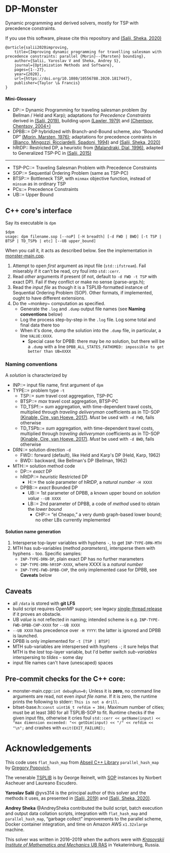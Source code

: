 # DP-Monster
Dynamic programming and derived solvers, mostly for TSP with precedence constraints. 

If you use this software, please cite this repository and [(Salii, Sheka, 2020)](https://doi.org/10.1080/10556788.2020.1817447)
```
@article{salii2020improving,
	title={Improving dynamic programming for travelling salesman with precedence constraints: parallel {Morin}--{Marsten} bounding},
	author={Salii, Yaroslav V and Sheka, Andrey S},
	journal={Optimization Methods and Software},
	pages={1--27},
	year={2020},
	url={https://doi.org/10.1080/10556788.2020.1817447},
	publisher={Taylor \& Francis}
}
```

#### Mini-Glossary
* DP::= Dynamic Programming for traveling salesman problem (by Bellman / Held and Karp); adaptations for _Precedence Constraints_ derived in [(Salii, 2019)](https://doi.org/10.1016/j.ejor.2018.06.003), building upon [(Lawler, 1979)](https://www.persistent-identifier.nl/urn:nbn:nl:ui:18-9663) and [(Chentsov, Chentsov, 2004+)](http://mi.mathnet.ru/eng/timm597)
* DPBB::= DP hybridized with Branch-and-Bound scheme, also “Bounded DP” [(Morin, Marsten, 1976)](https://doi.org/10.1287/opre.24.4.611); adaptations for precedence contraints in [(Bianco, Mingozzi, Ricciardelli, Spadoni, 1994)](https://doi.org/10.1080/03155986.1994.11732235) and [(Salii, Sheka, 2020)](https://doi.org/10.1080/10556788.2020.1817447)
* hRtDP:: Restricted DP, a heuristic from [(Malandraki, Dial, 1996)](https://doi.org/10.1016/0377-2217(94)00299-1), adapted to Generalized TSP-PC in [(Salii, 2015)](http://ceur-ws.org/Vol-1513/paper-10.pdf)
---
* TSP-PC::= Traveling Salesman Problem with Precedence Constraints
* SOP::= Sequential Ordering Problem (same as TSP-PC)
* BTSP::= Bottleneck TSP, with `minmax` objective function, instead of `minsum` as in ordinary TSP
* PCs::= Precedence Constraints
* UB::= Upper Bound





## C++ core's interface
Say its executable is `dpm`
```
$dpm
usage: dpm filename.sop [--noP] [-H breadth] [-d FWD | BWD] [-t TSP | BTSP | TD_TSPb | etc] [--UB upper_bound]
```
When you call it, it acts as described below. See the implementation in [monster-main.cpp](https://github.com/yvs314/dp-monster/blob/master/src/monster-main.cpp).
1. Attempt to open _first_ argument as input file (`std::ifstream`). Fail miserably if it can't be read, cry foul into `std::cerr`.
2. Read _other_ arguments if present (if not, default to `-d FWD -t TSP` with exact DP). Fail if they conflict or make no sense (parse-args.h); 
3. Read the _input file_ as though it is a TSPLIB-formatted instance of Sequential Ordering Problem (SOP). Other formats, if implemented, ought to have different extensions.
4. Do the ~monkey~ computation as specified. 
   * Generate the `.log` and `.dump` output file names (see **Naming conventions** below)
    * Log the process step-by-step in the `.log` file. Log some total and final data there too
    * When it's done, dump the solution into the `.dump` file, in particular, a line `VALUE:XXXX`. 
       * Special case for DPBB: there may be _no_ solution, but there will be a `.dump` with a line `DPBB_ALL_STATES_FATHOMED: impossible to get better than UB=XXXX`

### Naming conventions
A _solution_ is characterized by
* INP::= input file name, first argument of `dpm`
* TYPE::= problem type `-t`
   * TSP::= _sum_ travel cost aggregation, TSP-PC
   * BTSP::= _max_ travel cost aggregation, BTSP-PC
   * TD_TSPf::= _sum_ aggregation, with time-dependent travel costs, multiplied through _traveling deliveryman_ coefficients as in TD-SOP [(Kinable, Cire, van Hoeve, 2017)](https://doi.org/10.1016/j.ejor.2016.11.035). _Must_ be used with `-d FWD`, fails otherwise
   * TD_TSPb::= _sum_ aggregation, with time-dependent travel costs, multiplied through _traveling deliveryman_ coefficients as in TD-SOP [(Kinable, Cire, van Hoeve, 2017)](https://doi.org/10.1016/j.ejor.2016.11.035). _Must_ be used with `-d BWD`, fails otherwise
* DRN::= solution direction `-d`
   * FWD:: forward (default), like Held and Karp's DP (Held, Karp, 1962)
   * BWD:: backward, like Bellman's DP (Bellman, 1962)
* MTH::= solution method code
   * DP::= _exact_ DP 
   * hRtDP::= _heuristic_ Restricted DP
      * H::= the sole parameter of hRtDP, a _natural number_ `-H XXXX`
   * DPBB::= _exact_ Bounded DP
      * UB::= 1st parameter of DPBB, a known upper bound on _solution value_ `--UB XXXX`
      * LB::= 2nd parameter of DPBB, a code of _method_ used to obtain the _lower bound_ 
         * CHP::= “el Cheapo,” a very dumb graph-based lower bound; no other LBs currently implemented

#### Solution name generation
1. Intersperse top-layer variables with hyphens `-`, to get `INP-TYPE-DRN-MTH`
2. MTH has sub-variables (method _parameters_), intersperse them with hyphens `-` too. Specific samples:
   * `INP-TYPE-DRN-DP`, plain exact DP has no further marameters
   * `INP-TYPE-DRN-hRtDP-XXXX`, where XXXX is a _natural number_
   * `INP-TYPE-FWD-DPBB-CHP`, the only implemented case for DPBB, see **Caveats** below


## Caveats
* all `/data` is stored with **git LFS**
* build script requires OpenMP support; see legacy [single-thread release](https://github.com/yvs314/dp-monster/releases/tag/single-thread-clear) if it proves an obstacle.
* UB _value_ is not reflected in naming; intended scheme is e.g. `INP-TYPE-FWD-DPBB-CHP-XXXX` for `--UB XXXX`
* `--UB XXXX` has precedence over `-H YYYY`: the latter is ignored and DPBB is launched. 
* DPBB is only implemented for `-t [TSP | BTSP]`
* MTH sub-variables are interspersed with hyphens `-`; it sure helps that MTH is the _last_ top-layer variable, but I'd better switch _sub-variables_ interspersing to _tildes_ `~` some day
* input file names can't have (unescaped) spaces

## Pre-commit checks for the C++ core:
* monster-main.cpp::`int debugRun=0;` Unless it is **zero**, no command line arguments are read, not even _input file name_. If it is zero, the runtime prints the following to stderr: `This is not a drill.`
* bitset-base.h::`const uint16_t refdim = 384;` Maximum number of cities; must be at least 380 for all TSPLIB-SOP to fit. Runtime checks if the given input fits, otherwise it cries foul `std::cerr << getName(input) << "max dimension exceeded: "<< getDim(input) << "/" << refdim << "\n";` and crashes with `exit(EXIT_FAILURE);`

# Acknowledgements
This code uses `flat_hash_map` from [Abseil C++ Library](https://abseil.io/about) `parallel_hash_map` by [Gregory Popovich](https://github.com/greg7mdp/parallel-hashmap). 

The venerable [TSPLIB](https://doi.org/10.1287/ijoc.3.4.376) is by George Reinelt, with [SOP](https://doi.org/10.1023/A:1008779125567) instances by Norbert Ascheuer and Laureano Escudero.

**Yaroslav Salii** @yvs314 is the principal author of this solver and the methods it uses, as presented in [(Salii, 2019)](https://doi.org/10.1016/j.ejor.2018.06.003) and [(Salii, Sheka, 2020)](https://doi.org/10.1080/10556788.2020.1817447). 

**Andrey Sheka** @AndreySheka contributed the build script, batch execution and output data collation scripts, integration with `flat_hash_map` and `parallel_hash_map`, “garbage collect” improvements to the parallel scheme, Docker container integration, and time on Amazon AWS `x1.32xlarge` machine.

This solver was written in 2016–2019 when the authors were with [_Krasovskii Institute of Mathematics and Mechanics_ UB RAS](https://www.imm.uran.ru/) in Yekaterinburg, Russia.